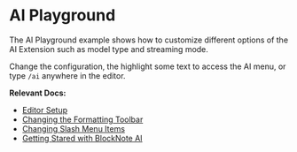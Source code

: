 # AI Playground

The AI Playground example shows how to customize different options of the AI Extension such as model type and streaming mode.

Change the configuration, the highlight some text to access the AI menu, or type `/ai` anywhere in the editor.

**Relevant Docs:**

- [Editor Setup](/docs/editor-basics/setup)
- [Changing the Formatting Toolbar](/docs/ui-components/formatting-toolbar#changing-the-formatting-toolbar)
- [Changing Slash Menu Items](/docs/ui-components/suggestion-menus#changing-slash-menu-items)
- [Getting Stared with BlockNote AI](/docs/ai/setup)
